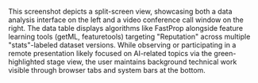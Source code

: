 This screenshot depicts a split-screen view, showcasing both a data analysis interface on the left and a video conference call window on the right. The data table displays algorithms like FastProp alongside feature learning tools (getML, featuretools) targeting "Reputation" across multiple "stats"-labeled dataset versions. While observing or participating in a remote presentation likely focused on AI-related topics via the green-highlighted stage view, the user maintains background technical work visible through browser tabs and system bars at the bottom.